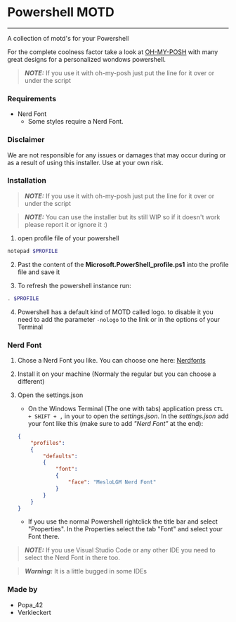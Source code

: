# Powershell MOTD
---
A collection of motd's for your Powershell

For the complete coolness factor take a look at [OH-MY-POSH](https://ohmyposh.dev/) with many great designs for a personalized wondows powershell.

> **_NOTE:_**  If you use it with oh-my-posh just put the line for it over or under the script

### Requirements

- Nerd Font
    * Some styles require a Nerd Font. 

### Disclaimer

We are not responsible for any issues or damages that may occur during or as a result of using this installer. Use at your own risk.

### Installation

> **_NOTE:_**  If you use it with oh-my-posh just put the line for it over or under the script

> **_NOTE:_**  You can use the installer but its still WIP so if it doesn't work please report it or ignore it :)

1. open profile file of your powershell
```powershell
notepad $PROFILE
```

2. Past the content of the **Microsoft.PowerShell_profile.ps1** into the profile file and save it

3. To refresh the powershell instance run:
```powershell
. $PROFILE
```

4. Powershell has a default kind of MOTD called logo. to disable it you need to add the parameter `-nologo` to the link or in the options of your Terminal

### Nerd Font

1. Chose a Nerd Font you like. You can choose one here: [Nerdfonts](https://www.nerdfonts.com/font-downloads)

2. Install it on your machine (Normaly the regular but you can choose a different)

3. Open the settings.json
    * On the Windows Terminal (The one with tabs) application press `CTL + SHIFT + ,` in your to open the *settings.json*. In the *settings.json* add your font like this (make sure to add *"Nerd Font"* at  the end):
    ```json
    {
        "profiles":
        {
            "defaults":
            {
                "font":
                {
                    "face": "MesloLGM Nerd Font"
                }
            }
        }
    }
    ```
    * If you use the normal Powershell rightclick the title bar and select "Properties". In the Properties select the tab "Font" and select your Font there.
    
> **_NOTE:_** If you use Visual Studio Code or any other IDE you need to select the Nerd Font in there too.

> **_Warning:_** It is a little bugged in some IDEs

### Made by
- Popa_42
- Verkleckert